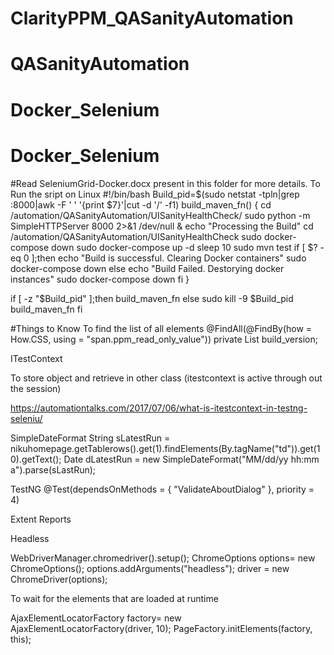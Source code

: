 # ClarityPPM_QASanityAutomation
# QASanityAutomation
# Docker_Selenium
# Docker_Selenium
#Read SeleniumGrid-Docker.docx present in this folder for more details.
To Run the sript on Linux 
#!/bin/bash
Build_pid=$(sudo netstat -tpln|grep :8000|awk -F ' ' '{print $7}'|cut -d '/' -f1)
build_maven_fn() {
    cd /automation/QASanityAutomation/UISanityHealthCheck/
    sudo python -m SimpleHTTPServer 8000 2>&1 /dev/null &
    echo "Processing the Build"
    cd /automation/QASanityAutomation/UISanityHealthCheck
    sudo docker-compose down
    sudo docker-compose up -d
    sleep 10
    sudo mvn test
    if [ $? -eq 0 ];then
      echo "Build is successful. Clearing Docker containers"
      sudo docker-compose down
    else
      echo "Build Failed. Destorying docker instances"
      sudo docker-compose down
    fi
    }
    
if [ -z "$Build_pid" ];then
   build_maven_fn
else
   sudo kill -9 $Build_pid
   build_maven_fn
fi

#Things to Know
To find the list of all elements
@FindAll(@FindBy(how = How.CSS, using = "span.ppm_read_only_value"))
	private List<WebElement> build_version;
	
ITestContext 

To store object and retrieve in other class (itestcontext is active through out the session)

https://automationtalks.com/2017/07/06/what-is-itestcontext-in-testng-seleniu/

SimpleDateFormat
String sLatestRun = nikuhomepage.getTablerows().get(1).findElements(By.tagName("td")).get(10).getText();
Date dLatestRun = new SimpleDateFormat("MM/dd/yy hh:mm a").parse(sLastRun);

TestNG
@Test(dependsOnMethods = { "ValidateAboutDialog" }, priority = 4)

Extent Reports

Headless 

WebDriverManager.chromedriver().setup();
ChromeOptions options= new ChromeOptions();
options.addArguments("headless");
driver = new ChromeDriver(options);	

To wait for the elements that are loaded at runtime

AjaxElementLocatorFactory factory= new AjaxElementLocatorFactory(driver, 10);
		PageFactory.initElements(factory, this);

